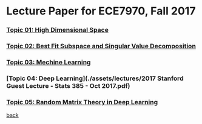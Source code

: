 
# Lecture Paper for ECE7970, Fall 2017


### [Topic 01: High Dimensional Space](./assets/lectures/StanfordStats385-20170927-Lecture01-Donoho.pdf)

### [Topic 02: Best Fit Subspace and Singular Value Decomposition](./assets/lectures/Lecture-02-AsCorrected.pdf)

### [Topic 03: Mechine Learning](./assets/lectures/bolcskei-stats385-slides.pdf)

### [Topic 04: Deep Learning](./assets/lectures/2017 Stanford Guest Lecture - Stats 385 - Oct 2017.pdf)

### [Topic 05: Random Matrix Theory in Deep Learning](./assets/lectures/StanfordStats385-20171025-Lecture05-Poggio.pdf)


[back](./)
